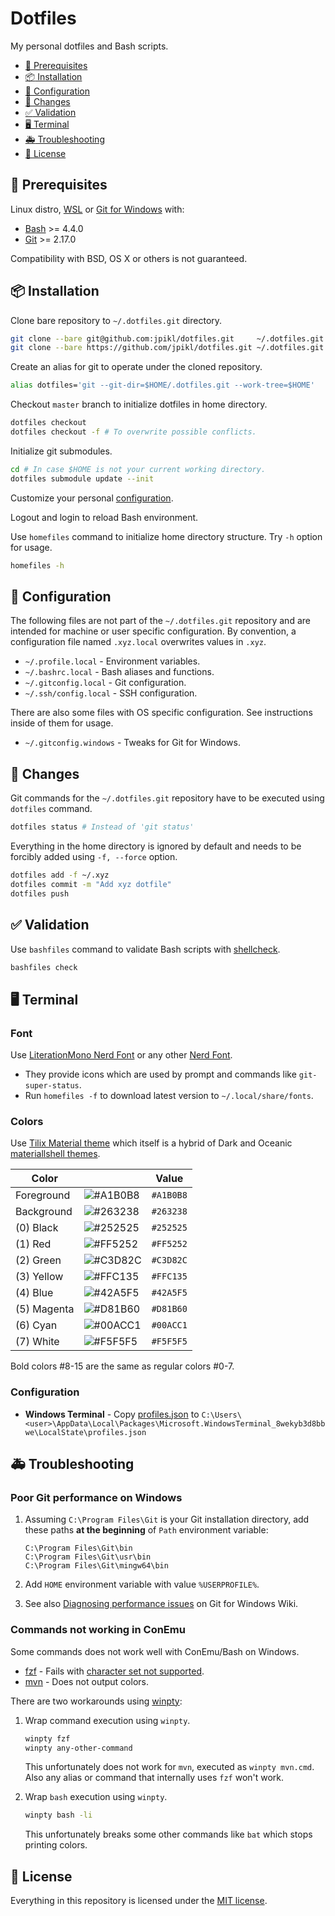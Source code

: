 # Dotfiles

My personal dotfiles and Bash scripts.

- [:pushpin: Prerequisites](#pushpin-prerequisites)
- [:package: Installation](#package-installation)
- [:wrench: Configuration](#wrench-configuration)
- [:construction: Changes](#construction-changes)
- [:white_check_mark: Validation](#whitecheckmark-validation)
- [:desktop_computer: Terminal](#desktopcomputer-terminal)
- [:ambulance: Troubleshooting](#ambulance-troubleshooting)
- [:page_facing_up: License](#pagefacingup-license)

## :pushpin: Prerequisites

Linux distro, [WSL](https://github.com/Microsoft/WSL) or [Git for Windows](https://gitforwindows.org/) with:

- [Bash](https://www.gnu.org/software/bash) >= 4.4.0
- [Git](https://git-scm.com) >= 2.17.0

Compatibility with BSD, OS X or others is not guaranteed.

## :package: Installation

Clone bare repository to `~/.dotfiles.git` directory.

```bash
git clone --bare git@github.com:jpikl/dotfiles.git     ~/.dotfiles.git # SSH
git clone --bare https://github.com/jpikl/dotfiles.git ~/.dotfiles.git # HTTPS
```

Create an alias for git to operate under the cloned repository.

```bash
alias dotfiles='git --git-dir=$HOME/.dotfiles.git --work-tree=$HOME'
```

Checkout `master` branch to initialize dotfiles in home directory.

```bash
dotfiles checkout
dotfiles checkout -f # To overwrite possible conflicts.
```

Initialize git submodules.

```bash
cd # In case $HOME is not your current working directory.
dotfiles submodule update --init
```

Customize your personal [configuration](#configuration).

Logout and login to reload Bash environment.

Use `homefiles` command to initialize home directory structure.
Try `-h` option for usage.

```bash
homefiles -h
```

## :wrench: Configuration

The following files are not part of the `~/.dotfiles.git` repository and
are intended for machine or user specific configuration.  By convention,
a configuration file named `.xyz.local` overwrites values in `.xyz`.

- `~/.profile.local` - Environment variables.
- `~/.bashrc.local`  - Bash aliases and functions.
- `~/.gitconfig.local` - Git configuration.
- `~/.ssh/config.local` - SSH configuration.

There are also some files with OS specific configuration. See instructions
inside of them for usage.

- `~/.gitconfig.windows` - Tweaks for Git for Windows.

## :construction: Changes

Git commands for the `~/.dotfiles.git` repository have to be executed
using `dotfiles` command.

```bash
dotfiles status # Instead of 'git status'
```

Everything in the home directory is ignored by default and
needs to be  forcibly added using `-f, --force` option.

```bash
dotfiles add -f ~/.xyz
dotfiles commit -m "Add xyz dotfile"
dotfiles push
```

## :white_check_mark: Validation

Use `bashfiles` command to validate Bash scripts with [shellcheck](https://shellcheck.net).

```bash
bashfiles check
```

## :desktop_computer: Terminal

### Font

Use [LiterationMono Nerd Font](https://github.com/ryanoasis/nerd-fonts/tree/master/patched-fonts/LiberationMono)
or any other [Nerd Font](https://www.nerdfonts.com).

- They provide icons which are used by prompt and commands like `git-super-status`.
- Run `homefiles -f` to download latest version to `~/.local/share/fonts`.

### Colors

Use [Tilix Material theme](https://github.com/gnunn1/tilix/blob/master/data/schemes/material.json)
which itself is a hybrid of Dark and Oceanic [materiallshell themes](https://materialshell.carloscuesta.me).

| Color       |                                                          | Value     |
| ----------- | -------------------------------------------------------- | --------- |
| Foreground  | ![#A1B0B8](https://placehold.it/16/A1B0B8/000000?text=+) | `#A1B0B8` |
| Background  | ![#263238](https://placehold.it/16/263238/000000?text=+) | `#263238` |
| (0) Black   | ![#252525](https://placehold.it/16/252525/000000?text=+) | `#252525` |
| (1) Red     | ![#FF5252](https://placehold.it/16/FF5252/000000?text=+) | `#FF5252` |
| (2) Green   | ![#C3D82C](https://placehold.it/16/C3D82C/000000?text=+) | `#C3D82C` |
| (3) Yellow  | ![#FFC135](https://placehold.it/16/FFC135/000000?text=+) | `#FFC135` |
| (4) Blue    | ![#42A5F5](https://placehold.it/16/42A5F5/000000?text=+) | `#42A5F5` |
| (5) Magenta | ![#D81B60](https://placehold.it/16/D81B60/000000?text=+) | `#D81B60` |
| (6) Cyan    | ![#00ACC1](https://placehold.it/16/00ACC1/000000?text=+) | `#00ACC1` |
| (7) White   | ![#F5F5F5](https://placehold.it/16/F5F5F5/000000?text=+) | `#F5F5F5` |

Bold colors #8-15 are the same as regular colors #0-7.

### Configuration

- **Windows Terminal** - Copy [profiles.json](../.config/templates/WindowsTerminal/profiles.json) to `C:\Users\<user>\AppData\Local\Packages\Microsoft.WindowsTerminal_8wekyb3d8bbwe\LocalState\profiles.json`

## :ambulance: Troubleshooting

### Poor Git performance on Windows

1. Assuming `C:\Program Files\Git` is your Git installation directory,
   add these paths **at the beginning** of `Path` environment variable:

   ```text
   C:\Program Files\Git\bin
   C:\Program Files\Git\usr\bin
   C:\Program Files\Git\mingw64\bin
   ```

2. Add `HOME` environment variable with value `%USERPROFILE%`.
3. See also [Diagnosing performance issues](https://github.com/git-for-windows/git/wiki/Diagnosing-performance-issues) on Git for Windows Wiki.

### Commands not working in ConEmu

Some commands does not work well with ConEmu/Bash on Windows.

- [fzf](https://github.com/junegunn/fzf) - Fails with [character set not supported](https://github.com/junegunn/fzf/issues/963).
- [mvn](https://maven.apache.org) - Does not output colors.

There are two workarounds using [winpty](https://github.com/rprichard/winpty):

1. Wrap command execution using `winpty`.

   ```bash
   winpty fzf
   winpty any-other-command
   ```

   This unfortunately does not work for `mvn`, executed as `winpty mvn.cmd`.
   Also any alias or command that internally uses `fzf` won't work.

2. Wrap `bash` execution using `winpty`.

    ```bash
   winpty bash -li
   ```

   This unfortunately breaks some other commands like `bat` which
   stops printing colors.

## :page_facing_up: License

Everything in this repository is licensed under the [MIT license](LICENSE.md).
